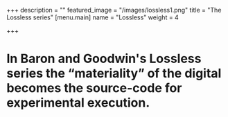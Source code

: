 +++
description = ""
featured_image = "/images/lossless1.png"
title = "The Lossless series"
[menu.main]
name = "Lossless"
weight = 4

+++
# In Baron and Goodwin's Lossless series the “materiality” of the digital becomes the source-code for experimental execution.
